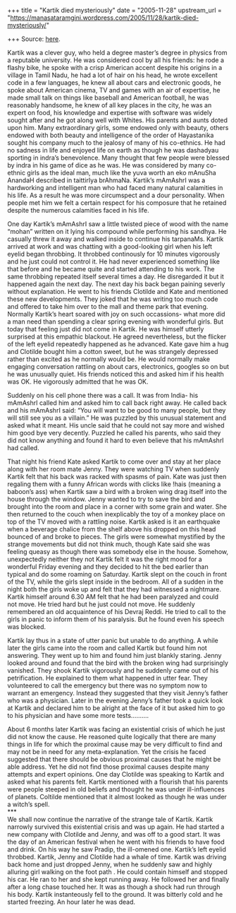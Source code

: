 +++
title = "Kartik died mysteriously"
date = "2005-11-28"
upstream_url = "https://manasataramgini.wordpress.com/2005/11/28/kartik-died-mysteriously/"

+++
Source: [here](https://manasataramgini.wordpress.com/2005/11/28/kartik-died-mysteriously/).

Kartik was a clever guy, who held a degree master’s degree in physics from a reputable university. He was considered cool by all his friends: he rode a flashy bike, he spoke with a crisp American accent despite his origins in a village in Tamil Nadu, he had a lot of hair on his head, he wrote excellent code in a few languages, he knew all about cars and electronic goods, he spoke about American cinema, TV and games with an air of expertise, he made small talk on things like baseball and American football, he was reasonably handsome, he knew of all key places in the city, he was an expert on food, his knowledge and expertise with software was widely sought after and he got along well with Whites. His parents and aunts doted upon him. Many extraordinary girls, some endowed only with beauty, others endowed with both beauty and intelligence of the order of Hayastanika sought his company much to the jealosy of many of his co-ethnics. He had no sadness in life and enjoyed life on earth as though he was dashadyau sporting in indra’s benevolence. Many thought that few people were blessed by indra in his game of dice as he was. He was considered by many co-ethnic girls as the ideal man, much like the yuva worth an eko mAnuSha AnandaH described in taittirIya brAhmaNa. Kartik’s mAmAshrI was a hardworking and intelligent man who had faced many natural calamities in his life. As a result he was more circumspect and a dour personality. When people met him we felt a certain respect for his composure that he retained despite the numerous calamities faced in his life.

One day Kartik’s mAmAshrI saw a little twisted piece of wood with the name “mohan” written on it lying his compound while performing his sandhya. He casually threw it away and walked inside to continue his tarpanaMs. Kartik arrived at work and was chatting with a good-looking girl when his left eyelid began throbbing. It throbbed continously for 10 minutes vigorously and he just could not control it. He had never experienced something like that before and he became quite and started attending to his work. The same throbbing repeated itself several times a day. He disregarded it but it happened again the next day. The next day his back began paining severly without explanation. He went to his friends Clotilde and Kate and mentioned these new developments. They joked that he was writing too much code and offered to take him over to the mall and theme park that evening. Normally Kartik’s heart soared with joy on such occassions- what more did a man need than spending a clear spring evening with wonderful girls. But today that feeling just did not come in Kartik. He was himself utterly surprised at this empathic blackout. He agreed nevertheless, but the flicker of the left eyelid repeatedly happened as he advanced. Kate gave him a hug and Clotilde bought him a cotton sweet, but he was strangely depressed rather than excited as he normally would be. He would normally make engaging conversation rattling on about cars, electronics, googles so on but he was unusually quiet. His friends noticed this and asked him if his health was OK. He vigorously admitted that he was OK.

Suddenly on his cell phone there was a call. It was from India- his mAmAshrI called him and asked him to call back right away. He called back and his mAmAshrI said: “You will want to be good to many people, but they will still see you as a villain.” He was puzzled by this unusual statement and asked what it meant. His uncle said that he could not say more and wished him good bye very decently. Puzzled he called his parents, who said they did not know anything and found it hard to even believe that his mAmAshrI had called.

That night his friend Kate asked Kartik to come over and stay at her place along with her room mate Jenny. They were watching TV when suddenly Kartik felt that his back was racked with spasms of pain. Kate was just then regaling them with a funny African words with clicks like
!hais (meaning a baboon’s ass) when Kartik saw a bird with a broken wing
drag itself into the house through the window. Jenny wanted to try to save the bird and brought into the room and place in a corner with some grain and water. She then returned to the couch when inexplicably the toy of a monkey place on top of the TV moved with a rattling noise. Kartik asked is it an earthquake when a beverage chalice from the shelf above his dropped on this head bounced of and broke to pieces. The girls were somewhat mystified by the strange movements but did not think much, though Kate said she was feeling queasy as though there was somebody else in the house. Somehow, unexpectedly neither they not Kartik felt it was the right mood for a wonderful Friday evening and they decided to hit the bed earlier than typical and do some roaming on Saturday. Kartik slept on the couch in front of the TV, while the girls slept inside in the bedroom. All of a sudden in the night both the girls woke up and felt that they had witnessed a nightmare. Kartik himself around 6.30 AM felt that he had been paralyzed and could not move. He tried hard but he just could not move. He suddenly remembered an old acquaintence of his Devraj Reddi. He tried to call to the girls in panic to inform them of his paralysis. But he found even his speech was blocked.

Kartik lay thus in a state of utter panic but unable to do anything. A while later the girls came into the room and called Kartik but found him not answering. They went up to him and found him just blankly staring. Jenny looked around and found that the bird with the broken wing had surprisingly vanished. They shook Kartik vigorously and he suddenly came out of his petrification. He explained to them what happened in utter fear. They volunteered to call the emergency but there was no symptom now to warrant an emergency. Instead they suggested that they visit Jenny’s father who was a physician. Later in the evening Jenny’s father took a quick look at Kartik and declared him to be alright at the face of it but asked him to go to his physician and have some more tests……….

About 6 months later Kartik was facing an existential crisis of which he just did not know the cause. He reasoned quite logically that there are many things in life for which the proximal cause may be very difficult to find and may not be in need for any meta-explanation. Yet the crisis he faced suggested that there should be obvious proximal causes that he might be able address. Yet he did not find those proximal causes despite many attempts and expert opinions. One day Clotilde was speaking to Kartik and asked what his parents felt. Kartik mentioned with a flourish that his parents were people steeped in old beliefs and thought he was under ill-influences of planets. Coltilde mentioned that it almost looked as though he was under a witch’s spell.  
\*\*\*  
We shall now continue the narrative of the strange tale of Kartik. Kartik narrowly survived this existential crisis and was up again. He had started a new company with Clotilde and Jenny, and was off to a good start. It was the day of an American festival when he went with his friends to have food and drink. On his way he saw Pradip, the ill-omened one. Kartik’s left eyelid throbbed. Kartik, Jenny and Clotilde had a whale of time. Kartik was driving back home and just dropped Jenny, when he suddenly saw and highly alluring girl walking on the foot path . He could contain himself and stopped his car. He ran to her and she kept running away. He followed her and finally after a long chase touched her. It was as though a shock had run through his body. Kartik instanteously fell to the ground. It was bitterly cold and he started freezing. An hour later he was dead.

